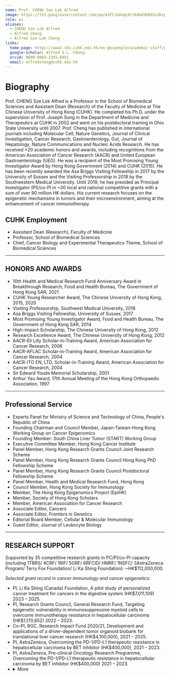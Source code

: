 ```yaml
---
name: Prof. CHENG Sze Lok Alfred
image: https://lh3.googleusercontent.com/pw/AJFCJaVeqL0tr64bd3KNIhLXbzpOGCh4IxjyXuFiFnINaj4wVhlt9ZzfPaLM0ZnvGJkNS4nWHJjsPa5_EQcvlKKBCadUrn5SeVL2xBc8Rp7Wb6ZU24BR3vWgzsit6G145gJP2Y5gLgHHFPB60cUENFQdXxq4=w1308-h1308-s-no
role: pi
aliases:
  - CHENG Sze Lok Alfred
  - Alfred Cheng
  - Alfred Sze-Lok Cheng
links:
  home-page: https://www2.sbs.cuhk.edu.hk/en-gb/people/academic-staff/prof-cheng-sze-lok-alfred
  google-scholar: Alfred S.L. Cheng
  orcid: 0000-0003-2345-6951
  email: alfredcheng@cuhk.edu.hk
---
```


# Biography
Prof. CHENG Sze Lok Alfred is a Professor in the School of Biomedical Sciences and Assistant Dean (Research) of the Faculty of Medicine at The Chinese University of Hong Kong (CUHK). He completed his Ph.D. under the supervision of Prof. Joseph Sung in the Department of Medicine and Therapeutics at CUHK in 2002 and went on his postdoctoral training in Ohio State University until 2007. Prof. Cheng has published in international journals including Molecular Cell, Nature Genetics, Journal of Clinical Investigation, Cancer Research, Gastroenterology, Gut, Journal of Hepatology, Nature Communications and Nucleic Acids Research. He has received >20 academic honors and awards, including recognitions from the American Association of Cancer Research (AACR) and United European Gastroenterology (UEG). He was a recipient of the Most Promising Young Investigator Award by Hong Kong Government (2014) and CUHK (2015). He has been recently awarded the Asa Briggs Visiting Fellowship in 2017 by the University of Sussex and the Visiting Professorship in 2018 by the Southwestern Medical University. Until 2019, he has presided as Principal Investigator (PI)/co-PI in ~30 local and national competitive grants with a sum of over 90 million HK dollars. His current research focuses on the epigenetic mechanisms in tumors and their microenvironment, aiming at the enhancement of cancer immunotherapy.

## CUHK Employment
* Assistant Dean (Research), Faculty of Medicine  
* Professor, School of Biomedical Sciences  
* Chief, Cancer Biology and Experimental Therapeutics Theme, School of Biomedical Sciences  
 
---

## HONORS AND AWARDS
* 10th Health and Medical Research Fund Anniversary Award in Breakthrough Research, Food and Health Bureau, The Government of Hong Kong SAR, 2021  
* CUHK Young Researcher Award, The Chinese University of Hong Kong, 2015, 2020  
* Visiting Professorship, Southwest Medical University, 2018  
* Asa Briggs Visiting Fellowship, University of Sussex, 2017   
* Most Promising Young Investigator Award, Food and Health Bureau, The Government of Hong Kong SAR, 2014  
* High-impact Scholarship, The Chinese University of Hong Kong, 2012  
* Research Excellence Award, The Chinese University of Hong Kong, 2012  
* AACR-Eli Lilly Scholar-in-Training Award, American Association for Cancer Research, 2006  
* AACR-AFLAC Scholar-in-Training Award, American Association for Cancer Research, 2004  
* AACR-ITO EN, LTD. Scholar-in-Training Award, American Association for Cancer Research, 2004  
* Sir Edward Youde Memorial Scholarship, 2001  
* Arthur Yau Award, 17th Annual Meeting of the Hong Kong Orthopaedic Association, 1997  

---

## Professional Service
* Experts Panel for Ministry of Science and Technology of China, People's Republic of China
* Founding Chairman and Council Member, Japan-Taiwan-Hong Kong Working Group on Cancer Epigenomics
* Founding Member: South China Liver Tumor (START) Working Group
* Executive Committee Member, Hong Kong Cancer Institute
* Panel Member, Hong Kong Research Grants Council Joint Research Scheme
* Panel Member, Hong Kong Research Grants Council Hong Kong PhD Fellowship Scheme
* Panel Member, Hong Kong Research Grants Council Postdoctoral Fellowship Scheme
* Panel Member, Health and Medical Research Fund, Hong Kong
* Council Member, Hong Kong Society for Immunology
* Member, The Hong Kong Epigenomics Project (EpiHK)
* Member, Society of Hong Kong Scholars
* Member, American Association for Cancer Research
* Associate Editor, Cancers
* Associate Editor, Frontiers in Genetics
* Editorial Board Member, Cellular & Molecular Immunology
* Guest Editor, Journal of Leukocyte Biology

---

## RESEARCH SUPPORT
Supported by 35 competitive research grants in PC/PI/co-PI capacity (including 1TBRS/ 4CRF/ 1RIF/ 5GRF/ 6RFCID/ HMRF/ 1NSFC/ 3AstraZeneca Program/ Terry Fox Foundation/ Li Ka Shing Foundation): ~HK$112,000,000.

*Selected grant record in cancer immunology and cancer epigenetics:*

* PI, Li Ka Shing (Canada) Foundation, A pilot study of personalized cancer treatment for cancers in the digestive system (HK$7,011,109) 2023 – 2025.  
* PI, Research Grants Council, General Research Fund, Targeting epigenetic vulnerability in immunosuppressive myeloid cells to overcome immunotherapy resistance in hepatocellular carcinoma (HK$1,170,652) 2022 – 2023.
* Co-PI, RGC, Research Impact Fund 2020/21, Development and applications of a driver-dependent tumor organoid biobank for translational liver cancer research (HK$4,100,000), 2021 – 2025.
* PI, AstraZeneca, Overcoming the PD-1/PD-L1 therapeutic resistance in hepatocellular carcinoma by BET inhibitor (HK$400,000), 2021 – 2023.
* PI, AstraZeneca, Pre-clinical Oncology Research Programme, Overcoming the PD-1/PD-L1 therapeutic resistance in hepatocellular carcinoma by BET inhibitor (HK$400,000) 2021 – 2023.  
* <details><summary> More</summary>
    <ul>
      <li>PI, Research Grants Council, General Research Fund, Resistance to immune checkpoint targeting in hepatocellular carcinoma: Role of tumor interferon signaling (HK$1,195,542) 2021 – 2022.</li>
      <li>PI, RGC, General Research Fund 2019/20, Molecular and functional characterization of the immunoregulatory CCRK-mTOR pathway in NAFLD-associated hepatocellular carcinoma (HK$1,049,917), 2020 – 2022.</li>
      <li>PI, CUHK, Direct Grant for Research 2019/20, Immunometabolic mechanism in NAFLD-associated HCC (HK$62,000), 2020 – 2021.</li>
      <li>Co-PI, RGC, Collaborative Research Fund 2018/19, A state-of-the-art X-ray diffraction facility for structural biology research in Hong Kong (HK$2,306,960), 2019 – 2022.</li>
      <li>Co-PI, RGC, Collaborative Research Fund 2018/19, A nanochannel-based next-generation mapping system for the study of complex genomic feature and variation for biotechnological and biomedical applications (HK$2,173,431), 2019 – 2022.</li>
      <li>PC, Collaborative Research Fund, Deciphering enhancer regulation of tumor immune evasion to develop new combination immunotherapies (HK$6,990,790), 2019 – 2022.</li>
      <li>PI, Food & Health Bureau, Health and Medical Research Fund, A novel liver-specific PD-L1-trap nanoparticle for hepatocellular carcinoma immunotherapy (HK$1,187,900), 2019 – 2021.</li>
      <li>PI, Celleron Therapeutics (UK) Limited, Efficacy of combined CXD101, a class I HDAC inhibitor, and anti-PD-L1 immunotherapy in HCC orthotopic mouse model (HK$282,000), 2019 – 2020.</li>
      <li>Co-PI, Bristol-Myers Squibb, BMS Pre-clinical Program 2018/19, Investigating the efficacy and mechanistic basis of BET and PD-1/PD-L1 co-blockade in fibrosis-associated hepatocellular carcinoma (HK$100,000), 2019 – 2020.</li>
      <li>Co-PI, RGC, Theme-based Research Scheme 2018/19, Potentiating Host Immunity for HIV-1 Functional Cure (HK$47,128,000), 2018 – 2023.</li>
      <li>PI, Terry Fox Foundation, Terry Fox Cancer Research Funding 2018/19, Functional dissection of fibrosis-induced monocytic myeloid-derived suppressor cells (M-MDSCs) to develop new combination immunotherapy for hepatocellular carcinoma (HK$1,200,000), 2018 – 2021.</li>
      <li>PI, CUHK, Direct Grant for Research 2017/18, Mechanistic dissection of the oncogenic cell cycle-related kinase (CCRK) pathway in obesity-related hepatocellular carcinoma, (HK$71,000), 2018 – 2019.</li>
      <li>Co-PI, AstraZeneca, Pre-clinical Oncology Research Programme 2018/19, Targeting the immunosuppressive tumor microenvironment by CXCR2 blockade for hepatocellular carcinoma therapy (HK$100,000), 2018 – 2019.</li>
      <li>Co-PI, AstraZeneca, Pre-clinical Oncology Research Programme 2017/18, Enhancement of Hepatocellular Carcinoma Immunotherapy through mTOR Inhibition (HK$400,000), 2017 – 2019.</li>
      <li>PI, CUHK, Focused Innovations Scheme – Scheme B, Seed Support for High Promise Initiatives 2015/16, Structure-function of Cell Cycle-related Kinase – from Molecular Mechanism to Targeted Drug Development (HK$2,000,000), 2017 – 2018.</li>
      <li>PI, RGC, General Research Fund 2015/16, Dissecting an inflammatory-CCRK circuitry in non-alcoholic fatty liver disease-related hepatocarcinogenesis, (HK$763,612), 2016 – 2018.</li>
      <li>PI, CUHK, Direct Grant for Research 2015/16, Role of a CCRK Epigenetic Circuitry in Hepatocarcinogenesis and Patient Survival (HK$50,000), 2016 – 2017.</li>
      <li>PI, RGC, Collaborative Research Fund 2014/15, Functional Liver Cancer Epigenomics: Exploiting Epigenetic Vulnerabilities for Therapeutics (HK$7,418,375), 2015 – 2018.</li>
      <li>Co-PI, RGC, Collaborative Research Fund 2014/15, Elucidating the molecular defects associated with PTEN mutations in Autism Spectrum Disorders (HK$5,330,831), 2015 – 2018.</li>
      <li>PI, RGC, General Research Fund 2013/14, Mechanistic characterization of liver cancer epigenome mediated by androgen receptor signaling (HK$887,850), 2014 – 2017.</li>
      <li>PI, Food & Health Bureau, Health and Medical Research Fund 2013/14, Targeting H3K27 trimethylation epigenome for liver cancer prevention (HK$738,206), 2014 – 2015.</li>
      <li>PI, CUHK, Direct Grant for Research 2013/14, A novel link between androgen receptor signaling and DNA repair in hepatocellular carcinoma (HK$48,000), 2014 – 2015.</li>
      <li>PI, National Natural Science Foundation of China, Natural Science Foundation of China 2011/12, Regulation of DNA methylation by Cell Cycle-Related Kinase, a novel oncogenic kinase in hepatocellular carcinoma, (RMB$700,000), 2013 – 2016.</li>
      <li>PI, CUHK, Focused Investments Scheme – Scheme B (High Promise Initiatives) 2011/12, Transcriptional and epigenetic control of hepatocarcinogenesis: Effect of metabolic syndrome (HK$3,230,000), 2013 – 2015.</li>
      <li>Co-PI, RGC, Collaborative Research Fund 2010/11, Centre for MicroRNA Study – Basic Research and Clinical Potentials in Cancer (HK$4,253,000), 2012 – 2015.</li>
      <li>PI, Food & Health Bureau, Health and Medical Research Fund 2011/12, A novel androgen receptor oncogenic circuitry in hepatitis B virus-associated hepatocarcinogenesis, (HK$685,020), 2012 – 2014.</li>
      <li>PI, RGC, General Research Fund 2009/10, Dissecting the oncogenic function of a novel androgen receptor-dependent direct target, cell cycle-related kinase (CCRK), in hepatocellular carcinoma (HK$887,400), 2011 – 2013.</li>
      <li>PI, RGC, General Research Fund 2008/09, Role of EZH2-mediated epigenetic silencing in hepatocellular carcinoma (HK$979,152), 2010 – 2011.</li>
      <li>PI, Food & Health Burea, Research Fund for the Control of Infectious Diseases 2008/09, Role of H3K27 trimethylation in Hepatitis B virus-induced hepatocarcinogenesis (HK$798,280), 2010 – 2011.</li>
      <li>Co-PI, RGC, Collaborative Research Fund 2007/08, Centre for MicroRNA Study – Basic Research and Clinical Potentials in Cancer (HK$5,700,000), 2009 – 2012.</li>
      <li>PI, Food & Health Bureau, Research Fund for the Control of Infectious Diseases 2007/08, Helicobacter pylori-induced DNA methylation during gastric carcinogenesis (HK$867,966), 2008 – 2010.</li>
      <li>PI, Food & Health Bureau, Research Fund for the Control of Infectious Diseases 2007/08, Elucidating gene regulatory networks of HBx isolated from novel HBV subgenotype/mutants associated with increased risk of hepatocellular carcinoma (HK$799,216), 2008 – 2010.</li>
    </ul>
  </details>
